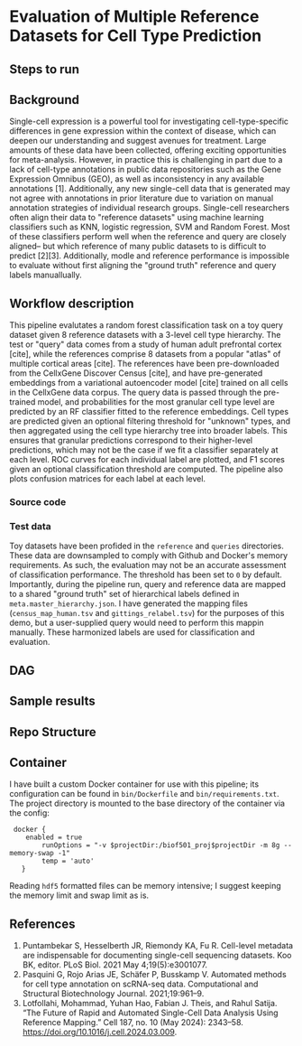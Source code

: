 # Evaluation of Multiple Reference Datasets for Cell Type Prediction

## Steps to run



## Background

Single-cell expression is a powerful tool for investigating cell-type-specific differences in gene expression within the context of disease, which can deepen our understanding and suggest avenues for treatment. Large amounts of these data have been collected, offering exciting opportunities for meta-analysis. However, in practice this is challenging in part due to a lack of cell-type annotations in public data repositories such as the Gene Expression Omnibus (GEO), as well as inconsistency in any available annotations [1]. Additionally, any new single-cell data that is generated may not agree with annotations in prior literature due to variation on manual annotation strategies of individual research groups. Single-cell researchers often align their data to "reference datasets" using machine learning classifiers such as KNN, logistic regression, SVM and Random Forest. Most of these classifiers perform well when the reference and query are closely aligned– but which reference of many public datasets to is difficult to predict [2][3]. Additionally, modle and reference performance is impossible to evaluate without first aligning the "ground truth" reference and query labels manuallually.

## Workflow description

This pipeline evalutates a random forest classification task on a toy query dataset given 8 reference datasets with a 3-level cell type hierarchy. The test or "query" data comes from a study of human adult prefrontal cortex [cite], while the references comprise 8 datasets from a popular "atlas" of multiple cortical areas [cite]. The references have been pre-downloaded from the CellxGene Discover Census [cite], and have pre-generated embeddings from a variational autoencoder model [cite] trained on all cells in the CellxGene data corpus. The query data is passed through the pre-trained model, and probabilities for the most granular cell type level are predicted by an RF classifier fitted to the reference embeddings. 
Cell types are predicted given an optional filtering threshold for "unknown" types, and then aggregated using the cell type hierarchy tree into broader labels. This ensures that granular predictions correspond to their higher-level predictions, which may not be the case if we fit a classifier separately at each level. ROC curves for each individual label are plotted, and F1 scores given an optional classification threshold are computed. The pipeline also plots confusion matrices for each label at each level.

### Source code 



### Test data
Toy datasets have been profided in the `reference` and `queries` directories. These data are downsampled to comply with Github and Docker's memory requirements. As such, the evaluation may not be an accurate assessment of classification performance. The threshold has been set to `0` by default.
Importantly, during the pipeline run, query and reference data are mapped to a shared "ground truth" set of hierarchical labels defined in `meta.master_hierarchy.json`. I have generated the mapping files (`census_map_human.tsv` and `gittings_relabel.tsv`) for the purposes of this demo, but a user-supplied query would need to perform this mappin manually. These harmonized labels are used for classification and evaluation.

## DAG

## Sample results

## Repo Structure

## Container

I have built a custom Docker container for use with this pipeline; its configuration can be found in `bin/Dockerfile` and `bin/requirements.txt`. The project directory is mounted to the base directory of the container via the config:

```
 docker { 
  	enabled = true
        runOptions = "-v $projectDir:/biof501_proj$projectDir -m 8g --memory-swap -1"
        temp = 'auto'
   }	 

```
Reading `hdf5` formatted files can be memory intensive; I suggest keeping the memory limit and swap limit as is. 

## References

1. Puntambekar S, Hesselberth JR, Riemondy KA, Fu R. Cell-level metadata are indispensable for documenting single-cell sequencing datasets. Koo BK, editor. PLoS Biol. 2021 May 4;19(5):e3001077.
2. Pasquini G, Rojo Arias JE, Schäfer P, Busskamp V. Automated methods for cell type annotation on scRNA-seq data. Computational and Structural Biotechnology Journal. 2021;19:961–9.
3. Lotfollahi, Mohammad, Yuhan Hao, Fabian J. Theis, and Rahul Satija. “The Future of Rapid and Automated Single-Cell Data Analysis Using Reference Mapping.” Cell 187, no. 10 (May 2024): 2343–58. https://doi.org/10.1016/j.cell.2024.03.009.

